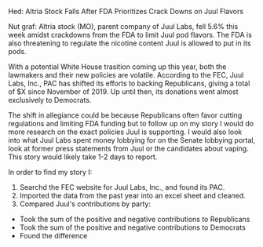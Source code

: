 Hed: Altria Stock Falls After FDA Prioritizes Crack Downs on Juul Flavors

Nut graf:  Altria stock (MO), parent company of Juul Labs, fell 5.6% this week amidst crackdowns from the FDA to limit Juul pod flavors. The FDA is also threatening to regulate the nicotine content Juul is allowed to put in its pods.

With a potential White House trasition coming up this year, both the lawmakers and their new policies are volatile. According to the FEC, Juul Labs, Inc., PAC has shifted its efforts to backing Republicans, giving a total of $X since November of 2019. Up until then, its donations went almost exclusively to Democrats. 


The shift in allegiance could be because Republicans often favor cutting regulations and limiting FDA funding but to follow up on my story I would do more research on the exact policies Juul is supporting. I would also look into what Juul Labs spent money lobbying for on the Senate lobbying portal, look at former press statements from Juul or the candidates about vaping. This story would likely take 1-2 days to report.

In order to find my story I:
1. Searchd the FEC website for Juul Labs, Inc., and found its PAC.
2. Imported the data from the past year into an excel sheet and cleaned.
3. Compared Juul's contributions by party:
  * Took the sum of the positive and negative contributions to Republicans
  * Took the sum of the positive and negative contributions to Democrats
  * Found the difference
